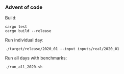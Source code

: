 ### Advent of code

Build:
```
cargo test
cargo build --release
```

Run individual day:
```
./target/release/2020_01 --input inputs/real/2020_01
```

Run all days with benchmarks:
```
./run_all_2020.sh
```
